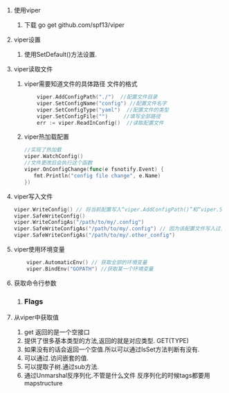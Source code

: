 1.  使用viper

    1.  下载   go get github.com/spf13/viper

2.  viper设置

    1.  使用SetDefault()方法设置.

3.  viper读取文件

    1.  viper需要知道文件的具体路径  文件的格式

        ```go
        	viper.AddConfigPath("./")  //配置文件目录
        	viper.SetConfigName("config") //配置文件名字
        	viper.SetConfigType("yaml")  //配置文件的类型
        	viper.SetConfigFile("")     //填写全部路径
        	err := viper.ReadInConfig()  //读取配置文件
        ```

    2.  viper热加载配置

        ```go
        //实现了热加载
        viper.WatchConfig()  
        //文件更改后会执行这个函数
        viper.OnConfigChange(func(e fsnotify.Event) {
           fmt.Println("config file change", e.Name)
        })
        ```

4.  viper写入文件

    ```go
    viper.WriteConfig() // 将当前配置写入“viper.AddConfigPath()”和“viper.SetConfigName”设置的预定义路径
    viper.SafeWriteConfig()
    viper.WriteConfigAs("/path/to/my/.config")
    viper.SafeWriteConfigAs("/path/to/my/.config") // 因为该配置文件写入过，所以会报错
    viper.SafeWriteConfigAs("/path/to/my/.other_config")
    ```

5.  viper使用环境变量

    ```go
    	viper.AutomaticEnv() // 获取全部的环境变量
    	viper.BindEnv("GOPATH") //获取某一个环境变量
    ```

6.  获取命令行参数

    1.  ### Flags

7.  从viper中获取值

    1.  get 返回的是一个空接口
    2.  提供了很多基本类型的方法,返回的就是对应类型.  GET(TYPE)
    3.  如果没有的话会返回一个空值.所以可以通过IsSet方法判断有没有.
    4.  可以通过.访问嵌套的值.
    5.  可以提取子树.通过sub方法.
    6.  通过Unmarshal反序列化.不管是什么文件  反序列化的时候tags都要用 mapstructure

